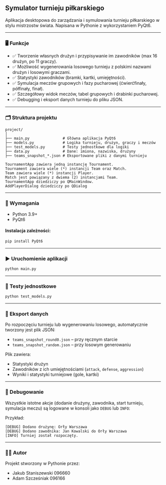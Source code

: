## Symulator turnieju piłkarskiego

Aplikacja desktopowa do zarządzania i symulowania turnieju piłkarskiego w stylu mistrzostw świata. Napisana w Pythonie z wykorzystaniem PyQt6.

---

### 🖥️ Funkcje

* ✅ Tworzenie własnych drużyn i przypisywanie im zawodników (max 16 drużyn, po 11 graczy).
* ✅ Możliwość wygenerowania losowego turnieju z polskimi nazwami drużyn i losowymi graczami.
* ✅ Statystyki zawodników (bramki, kartki, umiejętności).
* ✅ Symulacja meczów grupowych i fazy pucharowej (ćwierćfinały, półfinały, finał).
* ✅ Szczegółowy widok meczów, tabel grupowych i drabinki pucharowej.
* ✅ Debugging i eksport danych turnieju do pliku JSON.

---

### 🗂️ Struktura projektu

```
project/
│
├── main.py               # Główna aplikacja PyQt6
├── models.py             # Logika turnieju, drużyn, graczy i meczów
├── test_models.py        # Testy jednostkowe dla logiki
├── data.py               # Dane: imiona, nazwiska, drużyny
├── teams_snapshot_*.json # Eksportowane pliki z danymi turnieju

TournamentApp zawiera jedną instancję Tournament.
Tournament zawiera wiele (*) instancji Team oraz Match.
Team zawiera wiele (*) instancji Player.
Match jest powiązany z dwiema (2) instancjami Team.
TournamentApp dziedziczy po QMainWindow.
AddPlayerDialog dziedziczy po QDialog

```

---

### 🔧 Wymagania

* Python 3.9+
* PyQt6

#### Instalacja zależności:

```bash
pip install PyQt6
```

---

### ▶️ Uruchomienie aplikacji

```bash
python main.py
```

---

### 🧪 Testy jednostkowe

```bash
python test_models.py
```

---

### 📝 Eksport danych

Po rozpoczęciu turnieju lub wygenerowaniu losowego, automatycznie tworzony jest plik JSON:

* `teams_snapshot_round0.json` – przy ręcznym starcie
* `teams_snapshot_random.json` – przy losowym generowaniu

Plik zawiera:

* Statystyki drużyn
* Zawodników z ich umiejętnościami (`attack`, `defense`, `aggression`)
* Wyniki i statystyki turniejowe (gole, kartki)

---

### 🐞 Debugowanie

Wszystkie istotne akcje (dodanie drużyny, zawodnika, start turnieju, symulacja meczu) są logowane w konsoli jako `DEBUG` lub `INFO`:

Przykład:

```
[DEBUG] Dodano drużynę: Orły Warszawa
[DEBUG] Dodano zawodnika: Jan Kowalski do Orły Warszawa
[INFO] Turniej został rozpoczęty.
```
---

### 👨‍💻 Autor

Projekt stworzony w Pythonie przez:
- Jakub Staniszewski 096660
- Adam Szcześniak 096166

